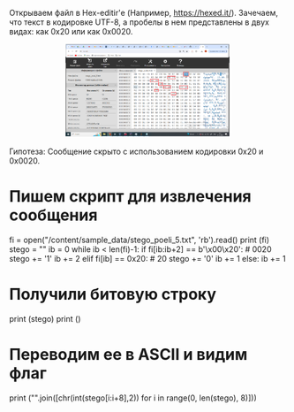Открываем файл в Hex-editir'e (Например, https://hexed.it/). Зачечаем, что текст в кодировке UTF-8, а пробелы в нем представлены в двух видах: как 0x20 или как 0x0020.

<p align="center">
 <img width="300px" src="../../img/StegoInText-01.png" alt="qr"/>
</p>

Гипотеза: Сообщение скрыто с использованием кодировки 0x20 и 0x0020.

# Пишем скрипт для извлечения сообщения
fi = open("/content/sample_data/stego_poeli_5.txt", 'rb').read()
print (fi)
stego = ""
ib = 0
while ib < len(fi)-1:
    if fi[ib:ib+2] == b'\x00\x20':  # 0020
        stego += '1'
        ib += 2
    elif fi[ib] == 0x20: # 20
        stego += '0'
        ib += 1
    else:
        ib += 1
# Получили битовую строку        
print (stego)
print ()
# Переводим ее в ASCII и видим флаг
print ("".join([chr(int(stego[i:i+8],2)) for i in range(0, len(stego), 8)]))
